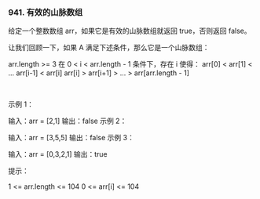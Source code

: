 ### 941. 有效的山脉数组

给定一个整数数组 arr，如果它是有效的山脉数组就返回 true，否则返回 false。

让我们回顾一下，如果 A 满足下述条件，那么它是一个山脉数组：

arr.length >= 3
在 0 < i < arr.length - 1 条件下，存在 i 使得：
arr[0] < arr[1] < ... arr[i-1] < arr[i]
arr[i] > arr[i+1] > ... > arr[arr.length - 1]
 



 

示例 1：

输入：arr = [2,1]
输出：false
示例 2：

输入：arr = [3,5,5]
输出：false
示例 3：

输入：arr = [0,3,2,1]
输出：true
 

提示：

1 <= arr.length <= 104
0 <= arr[i] <= 104

